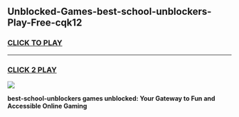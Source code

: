 
## Unblocked-Games-best-school-unblockers-Play-Free-cqk12
<h3>
<a href="https://premium76.site?title=best-school-unblockers&ref=21A">CLICK TO PLAY</a></h3>
<hr>

<h3>
<a href="https://premium76.site?title=best-school-unblockers&ref=21A">CLICK 2 PLAY</a>
  
</h3>

<a href="https://premium76.site?title=best-school-unblockers&ref=21A"><img src="https://clearcache.store/games.png"></a>


**best-school-unblockers games unblocked: Your Gateway to Fun and Accessible Online Gaming**
